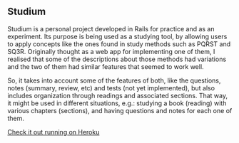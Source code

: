 ## Studium

Studium is a personal project developed in Rails for practice and as an experiment. Its purpose is being used as a studying tool, by allowing users to apply concepts like the ones found in study methods such as PQRST and SQ3R. Originally thought as a web app for implementing one of them, I realised that some of the descriptions about those methods had variations and the two of them had similar features that seemed to work well.

So, it takes into account some of the features of both, like the questions, notes (summary, review, etc) and tests (not yet implemented), but also includes organization through readings and associated sections. That way, it might be used in different situations, e.g.: studying a book (reading) with various chapters (sections), and having questions and notes for each one of them.

[Check it out running on Heroku](http://rsalgado-studium.herokuapp.com)